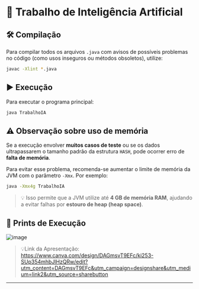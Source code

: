 # 🧠 Trabalho de Inteligência Artificial

## 🛠️ Compilação

Para compilar todos os arquivos `.java` com avisos de possíveis problemas no código (como usos inseguros ou métodos obsoletos), utilize:

```bash
javac -Xlint *.java
```

## ▶️ Execução

Para executar o programa principal:

```bash
java TrabalhoIA
```

## ⚠️ Observação sobre uso de memória

Se a execução envolver **muitos casos de teste** ou se os dados ultrapassarem o tamanho padrão da estrutura `HASH`, pode ocorrer erro de **falta de memória**.

Para evitar esse problema, recomenda-se aumentar o limite de memória da JVM com o parâmetro `-Xmx`. Por exemplo:

```bash
java -Xmx4g TrabalhoIA
```

> 💡 Isso permite que a JVM utilize até **4 GB de memória RAM**, ajudando a evitar falhas por **estouro de heap (heap space)**.

## 📸 Prints de Execução

![image](https://github.com/user-attachments/assets/cc025566-421c-4684-a215-760bb389ea2c)

> 💡Link da Apresentação: https://www.canva.com/design/DAGmsvT9EFc/ki253-SUp354mhbJlHzQRw/edit?utm_content=DAGmsvT9EFc&utm_campaign=designshare&utm_medium=link2&utm_source=sharebutton
---



